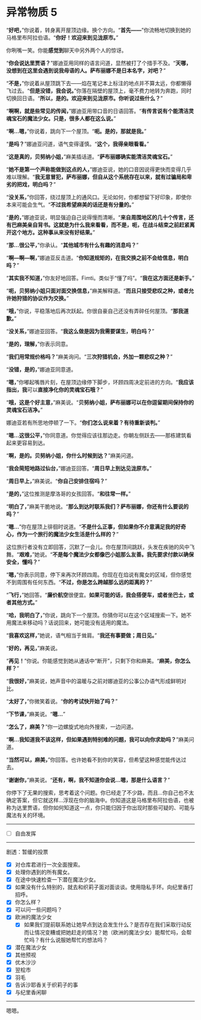 # 异常物质 5

“**好吧，**”你说着，转身离开屋顶边缘。换个方向。“**首先——**”你流畅地切换到她的马格里布阿拉伯语。“**你好！欢迎来到见泷原市。**”

你咧嘴一笑。你能**感觉到**聊天中另外两个人的惊讶。

“**你会说达里贾语？**”娜迪亚用同样的语言问道，显然被打了个措手不及。“**天哪，没想到在这里会遇到说我母语的人。萨布丽娜不是日本名字，对吧？**”

“**不是，**”你说着从屋顶跳下去——焰在笔记本上标注的地点并不算太远，你都懒得飞过去。“**但是没错，我会说。**”你落在隔壁的屋顶上，毫不费力地转为奔跑，同时切换回日语。“**所以，是的。欢迎来到见泷原市。你听说过些什么？**”

“**啊啊，就是些常见的传闻，**”娜迪亚用带口音的日语回答。“**有传言说有个能清洁灵魂宝石的魔法少女。只是，很多人都在这么说。**”

“**啊...嗯，**”你说着，跳向下一个屋顶。“**呃。是的，那就是我。**”

“**是吗？**”娜迪亚问道，语气变得谨慎。“**这个，我得亲眼看看。**”

“**这是真的，贝努纳小姐，**”麻美插话道。“**萨布丽娜确实能清洁灵魂宝石。**”

“**她不是第一个声称能做到这点的人，**”娜迪亚说，她的口音因说得更快而变得几乎难以理解。“**我无意冒犯，萨布丽娜，但自从这个系统存在以来，就有过骗局和卑劣的把戏，明白吗？**”

“**没关系，**”你回答，绕过屋顶上的通风口。无论如何，你都想留下好印象，即使你本来可能会生气。“**不过我希望麻美的话还是有分量的。**”

“**是的，**”娜迪亚说，明显强迫自己说得慢而清晰。“**来自周围地区的几十个传言，还有巴麻美亲自背书。这就是为什么我来看看，而不是，呃，在战斗结束之前赶紧离开这个地方。这种事从来没有好结果。**”

“**那...很公平，**”你承认。“**其他城市有什么有趣的消息吗？**”

“**啊—啊—啊，**”娜迪亚反击道。“**你知道规矩的，在我交换之前不会给信息，明白吗？**”

“**其实我不知道，**”你友好地回答。Fimti。类似于“懂了吗”。“**我在这方面还是新手。**”

“**呃，贝努纳小姐只面对面交换信息，**”麻美解释道。“**而且只接受悲叹之种，或者允许她狩猎的协议作为交换。**”

“**哦，**”你说，平稳落地后再次跃起。你很自豪自己还没有弄碎任何屋顶。“**那我道歉。**”

“**没关系，**”娜迪亚回答。“**我这么做是因为我需要谋生，明白吗？**”

“**是的，理解，**”你表示同意。

“**我们用常规价格吗？**”麻美询问。“**三次狩猎机会，外加一颗悲叹之种？**”

“**没错，是的，**”娜迪亚同意道。

“**嗯，**”你嘟起嘴唇片刻，在屋顶边缘停下脚步，环顾四周决定前进的方向。“**我应该指出，我**可以**直接净化你的灵魂宝石哦？**”

“**哦，这是个好主意，**”麻美说。“**贝努纳小姐，萨布丽娜可以在你逗留期间保持你的灵魂宝石洁净。**”

娜迪亚若有所思地停顿了一下。“**你们怎么说来着？有待重新谈判。**”

“**嗯...这很公平，**”你同意道。你觉得应该往那边走。你朝左侧跃去——那栋建筑看起来更容易到达。

“**啊，是的。贝努纳小姐，你什么时候到达？**”麻美问道。

“**我会简短地路过仙台，**”娜迪亚回答。“**周日早上到达见泷原市。**”

“**周日早上，**”麻美说。“**你自己安排住宿吗？**”

“**是的，**”这位推测是摩洛哥的女孩回答。“**和往常一样。**”

“**明白了，**”麻美干脆地说。“**那么到达时联系我们？萨布丽娜，你还有什么要说的吗？**”

“**嗯...**”你在屋顶上徘徊时说道。“**不是什么正事，但如果你不介意满足我的好奇心，作为一个旅行的魔法少女生活是什么样的？**”

这位旅行者没有立即回答，沉默了一会儿。你在屋顶间跳跃，头发在疾驰的风中飞舞。“**艰难，**”她说。“**不是每个魔法少女都像巴小姐那么友善。我先要求付款以确保安全，懂吗？**”

“**嗯，**”你表示同意，停下来再次环顾四周。你现在在焰说有魔女的区域，但你感觉不到周围有任何东西。“**不过，你是怎么跨越那么远的距离的？**”

“**飞行，**”她回答。“**廉价航空**很便宜。**如果可能的话，我会搭便车，或者坐巴士，或者其他方式。**”

“**哈，我明白了，**”你说，跳向下一个屋顶。你猜你可以在这个区域搜索一下。她不用魔法来移动吗？话说回来，她可能没有适用的魔法。

“**我喜欢这样，**”她说，语气相当于耸肩。“**我还有事要做；周日见。**”

“**好的，再见，**”麻美说。

“**再见！**”你说。你能感觉到她从通话中“断开”，只剩下你和麻美。“**麻美，你怎么样？**”

“**我很好，**”麻美说，她声音中的温暖与之前对娜迪亚的公事公办语气形成鲜明对比。

“**太好了，**”你微笑着说。“**你的考试快开始了吗？**”

“**下节课，**”麻美说。“**嗯...**”

“**怎么了，麻美？**”你一边螺旋式地向外搜索，一边问道。

“**啊...我知道我不该这样，但如果遇到特别难的问题，我可以向你求助吗？**”麻美问道。

“**当然可以，麻美，**”你回答。也许她看不到你的笑容，但希望这种感觉能传达过去。

“**谢谢你，**”麻美说。“**还有，啊，我不知道你会说...嗯，那是什么语言？**”

你停下了无果的搜索，思考着这个问题。你已经走了不少路，而且...你自己也不太确定答案，但它就这样...浮现在你的脑海中。你知道这是马格里布阿拉伯语，也被称为达里贾语，但你如何知道这一点，你只能归因于你出现时那些可疑的、可能与魔法有关的环境。

---

- [ ] 自由发挥

---

剧透：暂缓的投票

- [x] 对仓库君进行一次全面搜索。
- [x] 处理你遇到的所有魔女。
- [x] 在途中快速检查一下潜在魔法少女。
- [x] 如果没有什么特别的，就去和织莉子面对面谈谈。使用隐私手环。向纪里香打招呼。
- [x] 你怎么样？
- [x] 可以问一些问题吗？
- [x] 欧洲的魔法少女
  - [x] 如果我们提前联系她让她早点到达会发生什么？是否存在我们采取行动反而让情况变糟或把她赶走的情况？她（欧洲的魔法少女）能帮忙吗，会帮忙吗？有什么说服她帮忙的想法吗？
- [x] 潜在魔法少女
- [x] 其他预视
- [x] 优木沙沙
- [x] 翌桧市
- [x] 羽毛
- [x] 告诉沙耶香关于织莉子的事
- [x] 与纪里香闲聊

---

嗯嗯。
